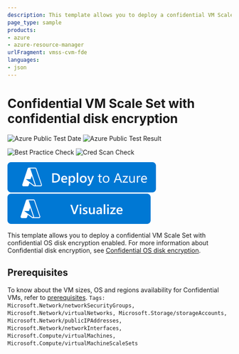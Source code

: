 ```yaml
---
description: This template allows you to deploy a confidential VM Scale Set with confidential OS disk encryption enabled using the latest patched version of several Windows and Linux image versions.
page_type: sample
products:
- azure
- azure-resource-manager
urlFragment: vmss-cvm-fde
languages:
- json
---
```

# Confidential VM Scale Set with confidential disk encryption

![Azure Public Test Date](https://azurequickstartsservice.blob.core.windows.net/badges/demos/vmss-cvm-fde/PublicLastTestDate.svg)
![Azure Public Test Result](https://azurequickstartsservice.blob.core.windows.net/badges/demos/vmss-cvm-fde/PublicDeployment.svg)

![Best Practice Check](https://azurequickstartsservice.blob.core.windows.net/badges/demos/vmss-cvm-fde/BestPracticeResult.svg)
![Cred Scan Check](https://azurequickstartsservice.blob.core.windows.net/badges/demos/vmss-cvm-fde/CredScanResult.svg)

[![Deploy To Azure](https://raw.githubusercontent.com/Azure/azure-quickstart-templates/master/1-CONTRIBUTION-GUIDE/images/deploytoazure.svg?sanitize=true)](https://portal.azure.com/#create/Microsoft.Template/uri/https%3A%2F%2Fraw.githubusercontent.com%2FAzure%2Fazure-quickstart-templates%2Fmaster%2Fdemos%2Fvmss-cvm-fde%2Fazuredeploy.json/createUIDefinitionUri/https%3A%2F%2Fraw.githubusercontent.com%2FAzure%2Fazure-quickstart-templates%2Fmaster%2Fdemos%2Fvmss-cvm-fde%2FcreateUiDefinition.json)
[![Visualize](https://raw.githubusercontent.com/Azure/azure-quickstart-templates/master/1-CONTRIBUTION-GUIDE/images/visualizebutton.svg?sanitize=true)](http://armviz.io/#/?load=https%3A%2F%2Fraw.githubusercontent.com%2FAzure%2Fazure-quickstart-templates%2Fmaster%2Fdemos%2Fvmss-cvm-fde%2Fazuredeploy.json)

This template allows you to deploy a confidential VM Scale Set with confidential OS disk encryption enabled. For more information about Confidential disk encryption, see [Confidential OS disk encryption](https://learn.microsoft.com/en-us/azure/confidential-computing/confidential-vm-overview#confidential-os-disk-encryption).

## Prerequisites

To know about the VM sizes, OS and regions availability for Confidential VMs, refer to [prerequisites](https://learn.microsoft.com/en-us/azure/confidential-computing/confidential-vm-overview#limitations).
`Tags: Microsoft.Network/networkSecurityGroups, Microsoft.Network/virtualNetworks, Microsoft.Storage/storageAccounts, Microsoft.Network/publicIPAddresses, Microsoft.Network/networkInterfaces, Microsoft.Compute/virtualMachines, Microsoft.Compute/virtualMachineScaleSets`
